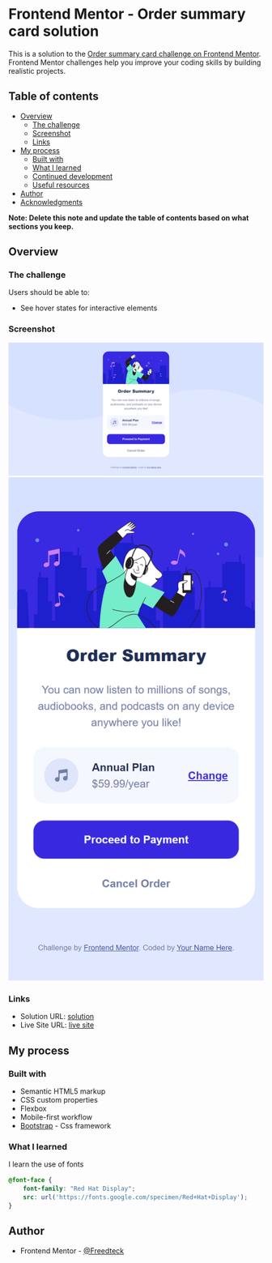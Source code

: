 # Frontend Mentor - Order summary card solution

This is a solution to the [Order summary card challenge on Frontend Mentor](https://www.frontendmentor.io/challenges/order-summary-component-QlPmajDUj). Frontend Mentor challenges help you improve your coding skills by building realistic projects. 

## Table of contents

- [Overview](#overview)
  - [The challenge](#the-challenge)
  - [Screenshot](#screenshot)
  - [Links](#links)
- [My process](#my-process)
  - [Built with](#built-with)
  - [What I learned](#what-i-learned)
  - [Continued development](#continued-development)
  - [Useful resources](#useful-resources)
- [Author](#author)
- [Acknowledgments](#acknowledgments)

**Note: Delete this note and update the table of contents based on what sections you keep.**

## Overview

### The challenge

Users should be able to:

- See hover states for interactive elements

### Screenshot

![](./images/desktop.png)
![](./images/mobile.png)

### Links

- Solution URL: [solution](https://github.com/Freedteck/order-summary-component-main)
- Live Site URL: [live site](https://freedteck.github.io/order-summary-component-main/)

## My process

### Built with

- Semantic HTML5 markup
- CSS custom properties
- Flexbox
- Mobile-first workflow
- [Bootstrap](https://getbootstrap.com/) - Css framework

### What I learned

I learn the use of fonts

```css
@font-face {
    font-family: "Red Hat Display";
    src: url('https://fonts.google.com/specimen/Red+Hat+Display');
}
```

## Author

- Frontend Mentor - [@Freedteck](https://www.frontendmentor.io/profile/Freedteck)